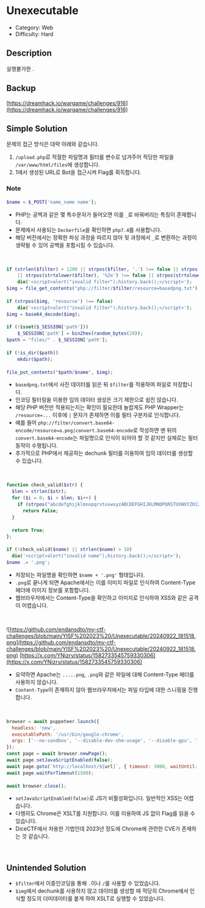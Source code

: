 # Unexecutable

* Category: Web
* Difficulty: Hard

## Description

실행불가한 .

## Backup

[https://dreamhack.io/wargame/challenges/916](https://dreamhack.io/wargame/challenges/916)

## Simple Solution

문제의 접근 방식은 대략 아래와 같습니다.
1. `/upload.php`로 적절한 파일명과 필터를 변수로 넘겨주어 적당한 파일을 `/var/www/html/files`에 생성합니다.
2. 1에서 생성된 URL로 Bot을 접근시켜 Flag를 획득합니다.

### Note

```php
$name = $_POST['name_name name'];
```

* PHP는 공백과 같은 몇 특수문자가 들어오면 이를 `_`로 바꿔버리는 특징이 존재합니다.
* 문제에서 사용되는 `Dockerfile`을 확인하면 `php7.4`를 사용합니다.
* 해당 버전에서는 정확한 파싱 과정을 따르지 않아 뒷 과정에서 `_`로 변환하는 과정이 생략될 수 있어 공백을 포함시킬 수 있습니다.
<br/>

```php
if (strlen($filter) > 1200 || strpos($filter, '.') !== false || strpos($filter, '/') !== false
    || strpos(strtolower($filter), '%2e') !== false || strpos(strtolower($filter), '%2f') !== false)
    die('<script>alert("invalid filter");history.back();</script>');
$img = file_get_contents("php://filter/$filter/resource=basedpng.txt");

if (strpos($img, 'resource') !== false)
    die('<script>alert("invalid filter");history.back();</script>');
$img = base64_decode($img);

if (!isset($_SESSION['path']))
    $_SESSION['path'] = bin2hex(random_bytes(20));
$path = "files/" . $_SESSION['path'];

if (!is_dir($path))
    mkdir($path);

file_put_contents("$path/$name", $img);
```

* `basedpng.txt`에서 사진 데이터를 읽은 뒤 `$filter`를 적용하여 파일로 저장합니다.
* 인코딩 필터링을 이용한 임의 데이터 생성은 크기 제한으로 쉽진 않습니다.
* 해당 PHP 버전만 적용되는지는 확인이 필요한데 놀랍게도 PHP Wrapper는 `/resource=...` 이후에 `|` 문자가 존재하면 이를 필터 구분자로 인식합니다.
* 예를 들어 `php://filter/convert.base64-encode/resource=a.png|convert.base64-encode`로 작성하면 맨 뒤의 `convert.base64-encode`는 파일명으로 인식이 되어야 할 것 같지만 실제로는 필터 동작이 수행됩니다.
* 추가적으로 PHP에서 제공하는 dechunk 필터를 이용하여 임의 데이터를 생성할 수 있습니다.
<br/>

```php
function check_valid($str) {
  $len = strlen($str);
  for ($i = 0; $i < $len; $i++) {
    if (strpos("abcdefghijklmnopqrstuvwxyzABCDEFGHIJKLMNOPQRSTUVWXYZ0123456789", $str[$i]) === false)
      return False;
  }

  return True;
};

if (!check_valid($name) || strlen($name) > 10)
  die('<script>alert("invalid name");history.back();</script>');
$name .= '.png';
```
* 저장되는 파일명을 확인하면 `$name + '.png'` 형태입니다.
* `.png`로 끝나게 되면 Apache에서는 이를 이미지 파일로 인식하여 Content-Type 헤더에 이미지 정보를 포함합니다.
* 웹브라우저에서는 Content-Type을 확인하고 이미지로 인식하여 XSS와 같은 공격이 어렵습니다.
<br/>

![https://github.com/endansdto/my-ctf-challenges/blob/main/YISF%202023%20/Unexecutable/20240922_181518.png](https://github.com/endansdto/my-ctf-challenges/blob/main/YISF%202023%20/Unexecutable/20240922_181518.png)
[https://x.com/YNizry/status/1582733545759330306](https://x.com/YNizry/status/1582733545759330306)

* 요약하면 Apache는 `.....png`, `.png`와 같은 파일에 대해 Content-Type 헤더를 사용하지 않습니다.
* `Content-Type`이 존재하지 않아 웹브라우저에서는 파일 타입에 대한 스니핑을 진행합니다.
<br/>

```javascript
browser = await puppeteer.launch({
  headless: 'new',
  executablePath: '/usr/bin/google-chrome',
  args: ['--no-sandbox', '--disable-dev-shm-usage', '--disable-gpu', '--js-flags=--noexpose_wasm,--jitless']
});
const page = await browser.newPage();
await page.setJavaScriptEnabled(false);
await page.goto(`http://localhost/${url}`, { timeout: 3000, waitUntil: 'domcontentloaded' });
await page.waitForTimeout(1500);

await browser.close();
```
* `setJavaScriptEnabled(false)`로 JS가 비활성화입니다. 일반적인 XSS는 어렵습니다.
* 다행히도 Chrome은 XSLT를 지원합니다. 이를 이용하여 JS 없이 Flag를 읽을 수 있습니다.
* DiceCTF에서 차용한 기법인데 2023년 정도에 Chrome에 관련한 CVE가 존재하는 것 같습니다.
<br/>

## Unintended Solution

* `$filter`에서 이중인코딩을 통해 `.`이나 `/`를 사용할 수 있었습니다.
* `$img`에서 dechunk를 사용하지 않고 데이터를 생성할 때 적당히 Chrome에서 인식할 정도의 더미데이터를 붙게 하여 XSLT로 실행할 수 있었습니다.
